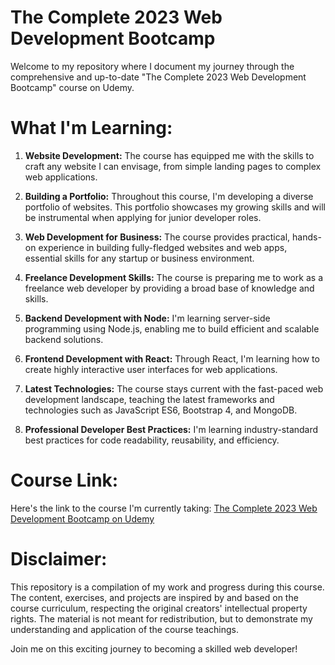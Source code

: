 # The Complete 2023 Web Development Bootcamp

Welcome to my repository where I document my journey through the comprehensive and up-to-date "The Complete 2023 Web Development Bootcamp" course on Udemy.

# What I'm Learning:

1. **Website Development:** The course has equipped me with the skills to craft any website I can envisage, from simple landing pages to complex web applications.

2. **Building a Portfolio:** Throughout this course, I'm developing a diverse portfolio of websites. This portfolio showcases my growing skills and will be instrumental when applying for junior developer roles.

3. **Web Development for Business:** The course provides practical, hands-on experience in building fully-fledged websites and web apps, essential skills for any startup or business environment.

4. **Freelance Development Skills:** The course is preparing me to work as a freelance web developer by providing a broad base of knowledge and skills.

5. **Backend Development with Node:** I'm learning server-side programming using Node.js, enabling me to build efficient and scalable backend solutions.

6. **Frontend Development with React:** Through React, I'm learning how to create highly interactive user interfaces for web applications.

7. **Latest Technologies:** The course stays current with the fast-paced web development landscape, teaching the latest frameworks and technologies such as JavaScript ES6, Bootstrap 4, and MongoDB.

8. **Professional Developer Best Practices:** I'm learning industry-standard best practices for code readability, reusability, and efficiency.

# Course Link:
Here's the link to the course I'm currently taking: [The Complete 2023 Web Development Bootcamp on Udemy](https://www.udemy.com/course/the-complete-web-development-bootcamp/)

# Disclaimer:

This repository is a compilation of my work and progress during this course. The content, exercises, and projects are inspired by and based on the course curriculum, respecting the original creators' intellectual property rights. The material is not meant for redistribution, but to demonstrate my understanding and application of the course teachings.

Join me on this exciting journey to becoming a skilled web developer!
